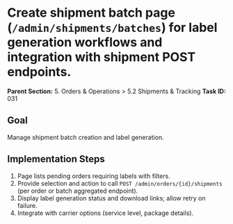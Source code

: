 # Create shipment batch page (`/admin/shipments/batches`) for label generation workflows and integration with shipment POST endpoints.

**Parent Section:** 5. Orders & Operations > 5.2 Shipments & Tracking
**Task ID:** 031

## Goal
Manage shipment batch creation and label generation.

## Implementation Steps
1. Page lists pending orders requiring labels with filters.
2. Provide selection and action to call `POST /admin/orders/{id}/shipments` (per order or batch aggregated endpoint).
3. Display label generation status and download links; allow retry on failure.
4. Integrate with carrier options (service level, package details).
